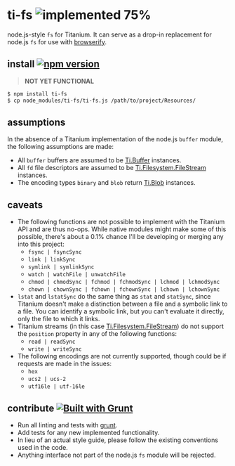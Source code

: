 # ti-fs ![implemented 75%](http://img.shields.io/badge/implemented-75%-yellow.svg)

node.js-style `fs` for Titanium. It can serve as a drop-in replacement for node.js `fs` for use with [browserify][].

## install [![npm version](https://badge.fury.io/js/ti-fs.svg)](http://badge.fury.io/js/ti-fs)

> **NOT YET FUNCTIONAL**

```bash
$ npm install ti-fs
$ cp node_modules/ti-fs/ti-fs.js /path/to/project/Resources/
```

## assumptions

In the absence of a Titanium implementation of the node.js `buffer` module, the following assumptions are made:

* All `buffer` buffers are assumed to be [Ti.Buffer][] instances.
* All `fd` file descriptors are assumed to be [Ti.Filesystem.FileStream][] instances.
* The encoding types `binary` and `blob` return [Ti.Blob][] instances.

## caveats

* The following functions are not possible to implement with the Titanium API and are thus no-ops. While native modules might make some of this possible, there's about a 0.1% chance I'll be developing or merging any into this project:
	* `fsync | fsyncSync`
	* `link | linkSync`
	* `symlink | symlinkSync`
	* `watch | watchFile | unwatchFile`
	* `chmod | chmodSync | fchmod | fchmodSync | lchmod | lchmodSync`
	* `chown | chownSync | fchown | fchownSync | lchown | lchownSync`
* `lstat` and `lstatSync` do the same thing as `stat` and `statSync`, since Titanium doesn't make a distinction between a file and a symbolic link to a file. You can identify a symbolic link, but you can't evaluate it directly, only the file to which it links.
* Titanium streams (in this case [Ti.Filesystem.FileStream][]) do not support the `position` property in any of the following functions:
	* `read | readSync`
	* `write | writeSync`
* The following encodings are not currently supported, though could be if requests are made in the issues:
	* `hex`
	* `ucs2 | ucs-2`
	* `utf16le | utf-16le`

## contribute [![Built with Grunt](https://cdn.gruntjs.com/builtwith.png)](http://gruntjs.com/)

* Run all linting and tests with [grunt](http://gruntjs.com/getting-started).
* Add tests for any new implemented functionality.
* In lieu of an actual style guide, please follow the existing conventions used in the code.
* Anything interface not part of the node.js `fs` module will be rejected.

[browserify]: https://github.com/substack/node-browserify
[Ti.Blob]: http://docs.appcelerator.com/titanium/latest/#!/api/Titanium.Blob
[Ti.Buffer]: http://docs.appcelerator.com/titanium/latest/#!/api/Titanium.Buffer
[Ti.Filesystem.FileStream]: http://docs.appcelerator.com/titanium/latest/#!/api/Titanium.Filesystem.FileStream
